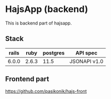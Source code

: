 # HajsApp (backend)

This is backend part of hajsapp.

## Stack

| rails | ruby  | postgres | API spec     |
|-------|-------|----------|--------------|
| 6.0.0 | 2.6.3 | 11.5     | JSONAPI v1.0 |

## Frontend part

https://github.com/pasikonik/hajs-front

